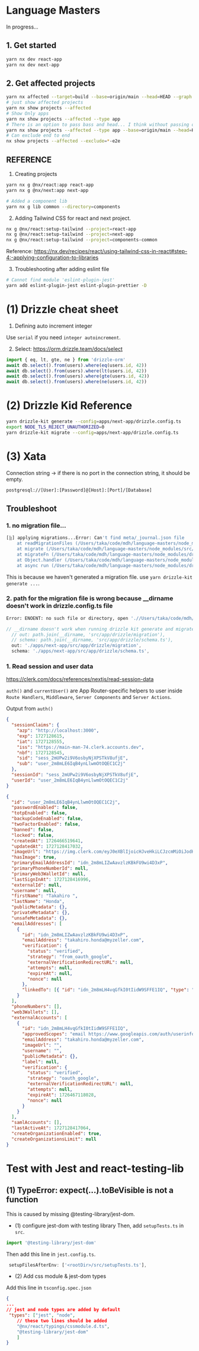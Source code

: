 # Language Masters

In progress...

## 1. Get started

```bash
yarn nx dev react-app
yarn nx dev next-app
```

## 2. Get affected projects

```bash
yarn nx affected --target=build --base=origin/main --head=HEAD --graph
# just show affected projects
yarn nx show projects --affected
# Show Only apps
yarn nx show projects --affected --type app
# There is an option to pass bass and head... I think without passing options would work, too.
yarn nx show projects --affected --type app --base=origin/main --head=HEAD
# Can exclude end to end
nx show projects --affected --exclude=*-e2e
```

## REFERENCE

1. Creating projects

```bash
yarn nx g @nx/react:app react-app
yarn nx g @nx/next:app next-app

# Added a component lib
yarn nx g lib common --directory=components
```

2. Adding Tailwind CSS for react and next project.

```bash
nx g @nx/react:setup-tailwind --project=react-app
nx g @nx/react:setup-tailwind --project=next-app
nx g @nx/react:setup-tailwind --project=components-common
```

Reference: https://nx.dev/recipes/react/using-tailwind-css-in-react#step-4:-applying-configuration-to-libraries

3. Troubleshooting after adding eslint file

```bash
# Cannot find module 'eslint-plugin-jest'
yarn add eslint-plugin-jest eslint-plugin-prettier -D
```

# (1) Drizzle cheat sheet

1. Defining auto increment integer

Use `serial` if you need `integer autoincrement`.

2. Select: https://orm.drizzle.team/docs/select

```ts
import { eq, lt, gte, ne } from 'drizzle-orm'
await db.select().from(users).where(eq(users.id, 42))
await db.select().from(users).where(lt(users.id, 42))
await db.select().from(users).where(gte(users.id, 42))
await db.select().from(users).where(ne(users.id, 42))
```

# (2) Drizzle Kid Reference

```bash
yarn drizzle-kit generate --config=apps/next-app/drizzle.config.ts
export NODE_TLS_REJECT_UNAUTHORIZED=0
yarn drizzle-kit migrate --config=apps/next-app/drizzle.config.ts
```

# (3) Xata

Connection string -> if there is no port in the connection string, it should be empty.

```bash
postgresql://[User]:[Password]@[Host]:[Port]/[Database]
```

## Troubleshoot

### 1. no migration file...

```bash
[⣷] applying migrations...Error: Can't find meta/_journal.json file
    at readMigrationFiles (/Users/taka/code/mdh/language-masters/node_modules/src/migrator.ts:41:9)
    at migrate (/Users/taka/code/mdh/language-masters/node_modules/src/postgres-js/migrator.ts:9:21)
    at migrateFn (/Users/taka/code/mdh/language-masters/node_modules/drizzle-kit/bin.cjs:71903:18)
    at Object.handler (/Users/taka/code/mdh/language-masters/node_modules/drizzle-kit/bin.cjs:83571:11)
    at async run (/Users/taka/code/mdh/language-masters/node_modules/drizzle-kit/bin.cjs:82064:7)
```

This is because we haven't generated a migration file. use `yarn drizzle-kit generate ...`.

### 2. path for the migration file is wrong because \_\_dirname doesn't work in drizzle.config.ts file

```bash
Error: ENOENT: no such file or directory, open './/Users/taka/code/mdh/language-masters/apps/next-app/src/app/drizzle/migration/meta/0000_snapshot.json'
```

```ts
// __dirname doesn't work when running drizzle kit generate and migrate...
  // out: path.join(__dirname, 'src/app/drizzle/migration'),
  // schema: path.join(__dirname, 'src/app/drizzle/schema.ts'),
  out: './apps/next-app/src/app/drizzle/migration',
  schema: './apps/next-app/src/app/drizzle/schema.ts',
```

### 1. Read session and user data

https://clerk.com/docs/references/nextjs/read-session-data

`auth()` and `currentUser()` are App Router-specific helpers to user inside `Route Handlers`, `Middleware`, `Server Components` and `Server Actions`.

Output from `auth()`

```json
{
  "sessionClaims": {
    "azp": "http://localhost:3000",
    "exp": 1727128615,
    "iat": 1727128555,
    "iss": "https://main-man-74.clerk.accounts.dev",
    "nbf": 1727128545,
    "sid": "sess_2mUPw2i9V6osbyNjXPSTkV8ufjE",
    "sub": "user_2m8mLE6IqB4ynLlwmOtOQEC1C2j"
  },
  "sessionId": "sess_2mUPw2i9V6osbyNjXPSTkV8ufjE",
  "userId": "user_2m8mLE6IqB4ynLlwmOtOQEC1C2j"
}
```

```json
{
  "id": "user_2m8mLE6IqB4ynLlwmOtOQEC1C2j",
  "passwordEnabled": false,
  "totpEnabled": false,
  "backupCodeEnabled": false,
  "twoFactorEnabled": false,
  "banned": false,
  "locked": false,
  "createdAt": 1726466519641,
  "updatedAt": 1727128417032,
  "imageUrl": "https://img.clerk.com/eyJ0eXBlIjoicHJveHkiLCJzcmMiOiJodHRwczovL2ltYWdlcy5jbGVyay5kZXYvb2F1dGhfZ29vZ2xlL2ltZ18ybThtTEh0Vmp3a1RTV0N4a1FRSnZ6clhINjYifQ",
  "hasImage": true,
  "primaryEmailAddressId": "idn_2m8mLIZwAavzlzKBkFU9wi4D3xP",
  "primaryPhoneNumberId": null,
  "primaryWeb3WalletId": null,
  "lastSignInAt": 1727128416996,
  "externalId": null,
  "username": null,
  "firstName": "Takahiro ",
  "lastName": "Honda",
  "publicMetadata": {},
  "privateMetadata": {},
  "unsafeMetadata": {},
  "emailAddresses": [
    {
      "id": "idn_2m8mLIZwAavzlzKBkFU9wi4D3xP",
      "emailAddress": "takahiro.honda@myzeller.com",
      "verification": {
        "status": "verified",
        "strategy": "from_oauth_google",
        "externalVerificationRedirectURL": null,
        "attempts": null,
        "expireAt": null,
        "nonce": null
      },
      "linkedTo": [{ "id": "idn_2m8mLH4vqGfkI0tIidW9SFFE1IQ", "type": "oauth_google" }]
    }
  ],
  "phoneNumbers": [],
  "web3Wallets": [],
  "externalAccounts": [
    {
      "id": "idn_2m8mLH4vqGfkI0tIidW9SFFE1IQ",
      "approvedScopes": "email https://www.googleapis.com/auth/userinfo.email https://www.googleapis.com/auth/userinfo.profile openid profile",
      "emailAddress": "takahiro.honda@myzeller.com",
      "imageUrl": "",
      "username": "",
      "publicMetadata": {},
      "label": null,
      "verification": {
        "status": "verified",
        "strategy": "oauth_google",
        "externalVerificationRedirectURL": null,
        "attempts": null,
        "expireAt": 1726467118028,
        "nonce": null
      }
    }
  ],
  "samlAccounts": [],
  "lastActiveAt": 1727128417064,
  "createOrganizationEnabled": true,
  "createOrganizationsLimit": null
}
```

# Test with Jest and react-testing-lib

## (1) TypeError: expect(...).toBeVisible is not a function

This is caused by missing @testing-library/jest-dom.

- (1) configure jest-dom with testing library
  Then, add `setupTests.ts` in `src`.

```ts
import '@testing-library/jest-dom'
```

Then add this line in `jest.config.ts`.

```ts
 setupFilesAfterEnv: ['<rootDir>/src/setupTests.ts'],
```

- (2) Add css module & jest-dom types

Add this line in `tsconfig.spec.json`

```json
{
...
// jest and node types are added by default
 "types": ["jest", "node",
    // these two lines should be added
    "@nx/react/typings/cssmodule.d.ts",
    "@testing-library/jest-dom"
    ]
}

```
